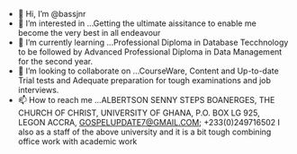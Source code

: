 - 👋 Hi, I’m @bassjnr
- 👀 I’m interested in ...Getting the ultimate aissitance to enable me become the very best in all endeavour
- 🌱 I’m currently learning ...Professional Diploma in Database Tecchnology to be followed by Advanced Professional Diploma in Data Management for the second year.
- 💞️ I’m looking to collaborate on ...CourseWare, Content and Up-to-date Trial tests and Adequate preparation for tough examinations and job interviews.
- 📫 How to reach me ...ALBERTSON SENNY STEPS BOANERGES, THE CHURCH OF CHRIST, UNIVERSITY OF GHANA, P.O. BOX LG 925, LEGON ACCRA, GOSPELUPDATE7@GMAIL.COM; +233(0)249716502
I also as a staff of the above university and it is a bit tough combining office work with academic work 
<!---
bassjnr/bassjnr is a ✨ special ✨ repository because its `README.md` (this file) appears on your GitHub profile.
You can click the Preview link to take a look at your changes.
--->
